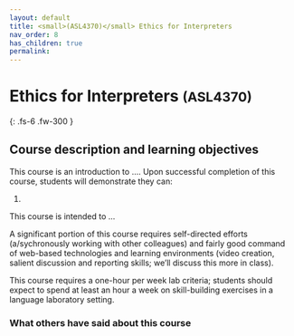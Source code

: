 ```yaml
---
layout: default
title: <small>(ASL4370)</small> Ethics for Interpreters
nav_order: 8
has_children: true
permalink:
---
```


# Ethics for Interpreters <small>(ASL4370)</small>

{: .fs-6 .fw-300 }

## Course description and learning objectives

This course is an introduction to .... Upon successful completion of this course, students will demonstrate they can:

1. 

This course is intended to ... 

A significant portion of this course requires self-directed efforts (a/sychronously working with other colleagues) and fairly good command of web-based technologies and learning environments (video creation, salient discussion and reporting skills; we’ll discuss this more in class).

This course requires a one-hour per week lab criteria; students should expect to spend at least an hour a week on skill-building exercises in a language laboratory setting.

### What others have said about this course

